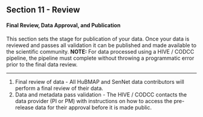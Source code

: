 ## Section 11 - Review

#### Final Review, Data Approval, and Publication
This section sets the stage for publication of your data. Once your data is reviewed and passes all validation it can be published and made available to the scientific community.
**NOTE:** For data processed using a HIVE / CODCC pipeline, the pipeline must complete without throwing a programmatic error prior to the final data review.

<hr>

<ol>
  <li>Final review of data - All HuBMAP and SenNet data contributors will perform a final review of their data. </li>
  <li>Data and metadata pass validation - The HIVE / CODCC contacts the data provider (PI or PM) with instructions on how to access the pre-release data for their approval before it is made public. </li>
</ol>
